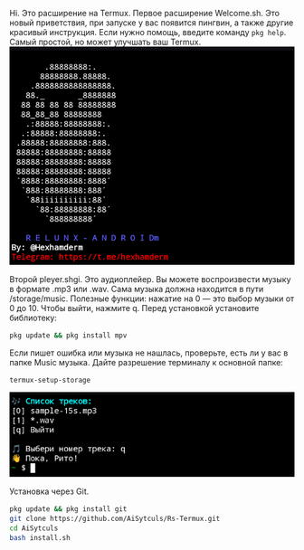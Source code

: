 Hi. Это расширение на Termux. 
Первое расширение Welcome.sh. 
Это новый приветствия, при запуске у вас появится пингвин, а также другие красивый инструкция. 
Если нужно помощь, введите команду `pkg help`. 
Самый простой, но может улучшать ваш Termux. 
![Welcom](welcom.png)

Второй pleyer.shgi. 
Это аудиоплейер. Вы можете воспроизвести музыку в формате .mp3 или .wav. 
Сама музыка должна находится в пути /storage/music. 
Полезные функции: 
нажатие на 0 — это выбор музыки от 0 до 10. 
Чтобы выйти, нажмите q. 
Перед установкой установите библиотеку: 
```bash
pkg update && pkg install mpv
```
Если пишет ошибка или музыка не нашлась, проверьте, есть ли у вас в папке Music музыка. 
Дайте разрешение терминалу к основной папке: 
```bash 
termux-setup-storage
```
![Pieyer](pleayr.png)

Установка через Git. 
```bash
pkg update && pkg install git
git clone https://github.com/AiSytculs/Rs-Termux.git
cd AiSytculs
bash install.sh
```
